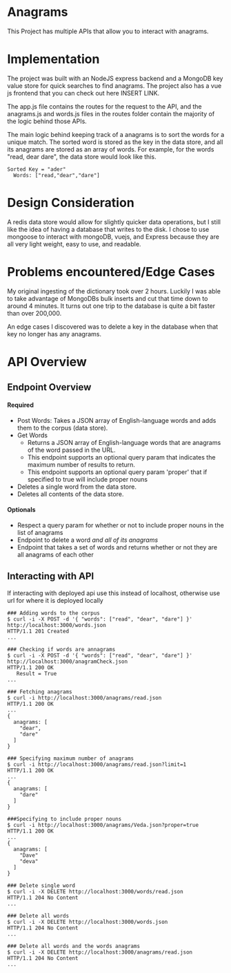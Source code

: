 # Anagrams

This Project has multiple APIs that allow you to interact with anagrams.

# Implementation

The project was built with an NodeJS express backend and a MongoDB key value store for quick searches to find anagrams.  The project also has a vue js frontend that you can check out here INSERT LINK.

The app.js file contains the routes for the request to the API, and the anagrams.js and words.js files in the routes folder contain the majority of the logic behind those APIs. 

The main logic behind keeping track of a anagrams is to sort the words for a unique match. The sorted word is stored as the key in the data store, and all its anagrams are stored as an array of words.  For example, for the words "read, dear dare", the data store would look like this.
```
Sorted Key = "ader"
  Words: ["read,"dear","dare"]
```
# Design Consideration

A redis data store would allow for slightly quicker data operations, but I still like the idea of having a database that writes to the disk.  I chose to use mongoose to interact with  mongoDB, vuejs, and Express because they are all very light weight, easy to use, and readable.

# Problems encountered/Edge Cases

My original ingesting of the dictionary took over 2 hours. Luckily I was able to take advantage of MongoDBs bulk inserts and cut that time down to around 4 minutes. It turns out one trip to the database is quite a bit faster than over 200,000.

An edge cases I discovered was to delete a key in the database when that key no longer has any anagrams.


# API Overview

## Endpoint Overview

#### Required
- Post Words: Takes a JSON array of English-language words and adds them to the corpus (data store).
- Get Words
  - Returns a JSON array of English-language words that are anagrams of the word passed in the URL.
  - This endpoint supports an optional query param that indicates the maximum number of results to return.
  - This endpoint supports an optional query param 'proper' that if specified to true will include proper nouns
-  Deletes a single word from the data store.
-  Deletes all contents of the data store.

#### Optionals
- Respect a query param for whether or not to include proper nouns in the list of anagrams
- Endpoint to delete a word *and all of its anagrams*
- Endpoint that takes a set of words and returns whether or not they are all anagrams of each other

## Interacting with API

If interacting with deployed api use this instead of localhost, otherwise use url for where it is deployed locally

```
### Adding words to the corpus
$ curl -i -X POST -d '{ "words": ["read", "dear", "dare"] }' http://localhost:3000/words.json
HTTP/1.1 201 Created
...

### Checking if words are annagrams
$ curl -i -X POST -d '{ "words": ["read", "dear", "dare"] }' http://localhost:3000/anagramCheck.json
HTTP/1.1 200 OK
   Result = True
...

### Fetching anagrams
$ curl -i http://localhost:3000/anagrams/read.json
HTTP/1.1 200 OK
...
{
  anagrams: [
    "dear",
    "dare"
  ]
}

### Specifying maximum number of anagrams
$ curl -i http://localhost:3000/anagrams/read.json?limit=1
HTTP/1.1 200 OK
...
{
  anagrams: [
    "dare"
  ]
}

###Specifying to include proper nouns
$ curl -i http://localhost:3000/anagrams/Veda.json?proper=true
HTTP/1.1 200 OK
...
{
  anagrams: [
    "Dave"
    "deva"
  ]
}

### Delete single word
$ curl -i -X DELETE http://localhost:3000/words/read.json
HTTP/1.1 204 No Content
...

### Delete all words
$ curl -i -X DELETE http://localhost:3000/words.json
HTTP/1.1 204 No Content
...

### Delete all words and the words anagrams
$ curl -i -X DELETE http://localhost:3000/anagrams/read.json
HTTP/1.1 204 No Content
...

```

